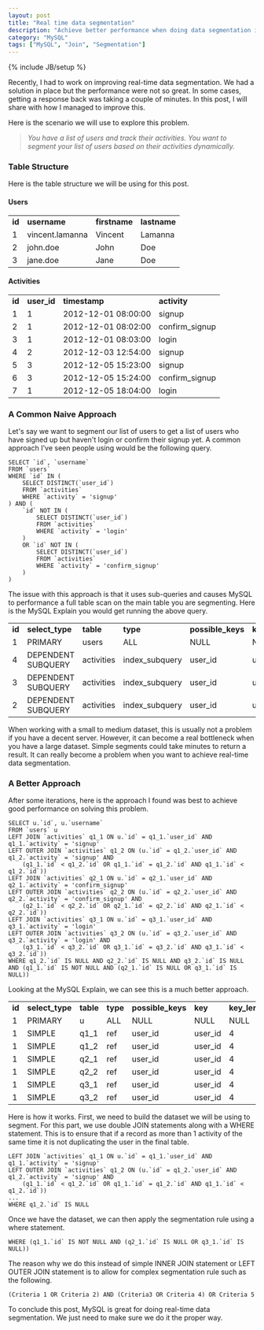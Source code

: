 ```yaml
---
layout: post
title: "Real time data segmentation"
description: "Achieve better performance when doing data segmentation in MySQL."
category: "MySQL"
tags: ["MySQL", "Join", "Segmentation"]
---
```

{% include JB/setup %}

Recently, I had to work on improving real-time data segmentation. We had a solution in
place but the performance were not so great. In some cases, getting a response back was
taking a couple of minutes. In this post, I will share with how I managed to improve this.

Here is the scenario we will use to explore this problem.

> *You have a list of users and track their activities. You want to segment your list of users based on their activities dynamically.*


### Table Structure

Here is the table structure we will be using for this post.

#### Users
<table class="table table-bordered">
	<tr>
		<td><strong>id</strong></td>
		<td><strong>username</strong></td>
		<td><strong>firstname</strong></td>
		<td><strong>lastname</strong></td>
	</tr>
	<tr>
		<td>1</td>
		<td>vincent.lamanna</td>
		<td>Vincent</td>
		<td>Lamanna</td>
	</tr>
	<tr>
		<td>2</td>
		<td>john.doe</td>
		<td>John</td>
		<td>Doe</td>
	</tr>
	<tr>
		<td>3</td>
		<td>jane.doe</td>
		<td>Jane</td>
		<td>Doe</td>
	</tr>
</table>

#### Activities
<table class="table table-bordered">
	<tr>
		<td><strong>id</strong></td>
		<td><strong>user_id</strong></td>
		<td><strong>timestamp</strong></td>
		<td><strong>activity</strong></td>
	</tr>
	<tr>
		<td>1</td>
		<td>1</td>
		<td>2012-12-01 08:00:00</td>
		<td>signup</td>
	</tr>
	<tr>
		<td>2</td>
		<td>1</td>
		<td>2012-12-01 08:02:00</td>
		<td>confirm_signup</td>
	</tr>
	<tr>
		<td>3</td>
		<td>1</td>
		<td>2012-12-01 08:03:00</td>
		<td>login</td>
	</tr>
	<tr>
		<td>4</td>
		<td>2</td>
		<td>2012-12-03 12:54:00</td>
		<td>signup</td>
	</tr>
	<tr>
		<td>5</td>
		<td>3</td>
		<td>2012-12-05 15:23:00</td>
		<td>signup</td>
	</tr>
	<tr>
		<td>6</td>
		<td>3</td>
		<td>2012-12-05 15:24:00</td>
		<td>confirm_signup</td>
	</tr>
	<tr>
		<td>7</td>
		<td>1</td>
		<td>2012-12-05 18:04:00</td>
		<td>login</td>
	</tr>
</table>


### A Common Naive Approach

Let's say we want to segment our list of users to get a list of users who have signed up
but haven't login or confirm their signup yet. A common approach I've seen people using
would be the following query.

	SELECT `id`, `username`
	FROM `users`
	WHERE `id` IN (
		SELECT DISTINCT(`user_id`)
		FROM `activities`
		WHERE `activity` = 'signup'
	) AND (
		`id` NOT IN (
			SELECT DISTINCT(`user_id`)
			FROM `activities`
			WHERE `activity` = 'login'
		)
		OR `id` NOT IN (
			SELECT DISTINCT(`user_id`)
			FROM `activities`
			WHERE `activity` = 'confirm_signup'
		)
	)

The issue with this approach is that it uses sub-queries and causes MySQL to performance
a full table scan on the main table you are segmenting. Here is the MySQL Explain you
would get running the above query.

<table class="table table-bordered">
	<tr>
		<td><strong>id</strong></td>
		<td><strong>select_type</strong></td>
		<td><strong>table</strong></td>
		<td><strong>type</strong></td>
		<td><strong>possible_keys</strong></td>
		<td><strong>key</strong></td>
		<td><strong>key_len</strong></td>
		<td><strong>ref</strong></td>
		<td><strong>rows</strong></td>
	</tr>
	<tr>
		<td>1</td>
		<td>PRIMARY</td>
		<td>users</td>
		<td>ALL</td>
		<td>NULL</td>
		<td>NULL</td>
		<td>NULL</td>
		<td>NULL</td>
		<td>3</td>
	</tr>
	<tr>
		<td>4</td>
		<td>DEPENDENT SUBQUERY</td>
		<td>activities</td>
		<td>index_subquery</td>
		<td>user_id</td>
		<td>user_id</td>
		<td>4</td>
		<td>func</td>
		<td>1</td>
	</tr>
	<tr>
		<td>3</td>
		<td>DEPENDENT SUBQUERY</td>
		<td>activities</td>
		<td>index_subquery</td>
		<td>user_id</td>
		<td>user_id</td>
		<td>4</td>
		<td>func</td>
		<td>1</td>
	</tr>
	<tr>
		<td>2</td>
		<td>DEPENDENT SUBQUERY</td>
		<td>activities</td>
		<td>index_subquery</td>
		<td>user_id</td>
		<td>user_id</td>
		<td>4</td>
		<td>func</td>
		<td>1</td>
	</tr>
</table>

When working with a small to medium dataset, this is usually not a problem if you have a
decent server. However, it can become a real bottleneck when you have a large dataset.
Simple segments could take minutes to return a result. It can really become a problem
when you want to achieve real-time data segmentation.


### A Better Approach

After some iterations, here is the approach I found was best to achieve good performance
on solving this problem.

	SELECT u.`id`, u.`username`
	FROM `users` u
	LEFT JOIN `activities` q1_1 ON u.`id` = q1_1.`user_id` AND q1_1.`activity` = 'signup'
	LEFT OUTER JOIN `activities` q1_2 ON (u.`id` = q1_2.`user_id` AND q1_2.`activity` = 'signup' AND
		(q1_1.`id` < q1_2.`id` OR q1_1.`id` = q1_2.`id` AND q1_1.`id` < q1_2.`id`))
	LEFT JOIN `activities` q2_1 ON u.`id` = q2_1.`user_id` AND q2_1.`activity` = 'confirm_signup'
	LEFT OUTER JOIN `activities` q2_2 ON (u.`id` = q2_2.`user_id` AND q2_2.`activity` = 'confirm_signup' AND
		(q2_1.`id` < q2_2.`id` OR q2_1.`id` = q2_2.`id` AND q2_1.`id` < q2_2.`id`))
	LEFT JOIN `activities` q3_1 ON u.`id` = q3_1.`user_id` AND q3_1.`activity` = 'login'
	LEFT OUTER JOIN `activities` q3_2 ON (u.`id` = q3_2.`user_id` AND q3_2.`activity` = 'login' AND
		(q3_1.`id` < q3_2.`id` OR q3_1.`id` = q3_2.`id` AND q3_1.`id` < q3_2.`id`))
	WHERE q1_2.`id` IS NULL AND q2_2.`id` IS NULL AND q3_2.`id` IS NULL
	AND (q1_1.`id` IS NOT NULL AND (q2_1.`id` IS NULL OR q3_1.`id` IS NULL))
	
Looking at the MySQL Explain, we can see this is a much better approach.

<table class="table table-bordered">
	<tr>
		<td><strong>id</strong></td>
		<td><strong>select_type</strong></td>
		<td><strong>table</strong></td>
		<td><strong>type</strong></td>
		<td><strong>possible_keys</strong></td>
		<td><strong>key</strong></td>
		<td><strong>key_len</strong></td>
		<td><strong>ref</strong></td>
		<td><strong>rows</strong></td>
	</tr>
	<tr>
		<td>1</td>
		<td>PRIMARY</td>
		<td>u</td>
		<td>ALL</td>
		<td>NULL</td>
		<td>NULL</td>
		<td>NULL</td>
		<td>NULL</td>
		<td>3</td>
	</tr>
	<tr>
		<td>1</td>
		<td>SIMPLE</td>
		<td>q1_1</td>
		<td>ref</td>
		<td>user_id</td>
		<td>user_id</td>
		<td>4</td>
		<td>application.u.id</td>
		<td>1</td>
	</tr>
	<tr>
		<td>1</td>
		<td>SIMPLE</td>
		<td>q1_2</td>
		<td>ref</td>
		<td>user_id</td>
		<td>user_id</td>
		<td>4</td>
		<td>application.q1_1.user_id</td>
		<td>1</td>
	</tr>
	<tr>
		<td>1</td>
		<td>SIMPLE</td>
		<td>q2_1</td>
		<td>ref</td>
		<td>user_id</td>
		<td>user_id</td>
		<td>4</td>
		<td>application.q1_1.user_id</td>
		<td>1</td>
	</tr>
	<tr>
		<td>1</td>
		<td>SIMPLE</td>
		<td>q2_2</td>
		<td>ref</td>
		<td>user_id</td>
		<td>user_id</td>
		<td>4</td>
		<td>application.q1_1.user_id</td>
		<td>1</td>
	</tr>
	<tr>
		<td>1</td>
		<td>SIMPLE</td>
		<td>q3_1</td>
		<td>ref</td>
		<td>user_id</td>
		<td>user_id</td>
		<td>4</td>
		<td>application.q1_1.user_id</td>
		<td>1</td>
	</tr>
	<tr>
		<td>1</td>
		<td>SIMPLE</td>
		<td>q3_2</td>
		<td>ref</td>
		<td>user_id</td>
		<td>user_id</td>
		<td>4</td>
		<td>application.q1_1.user_id</td>
		<td>1</td>
	</tr>
</table>

Here is how it works. First, we need to build the dataset we will be using to segment.
For this part, we use double JOIN statements along with a WHERE statement. This is to
ensure that if a record as more than 1 activity of the same time it is not duplicating
the user in the final table.

	LEFT JOIN `activities` q1_1 ON u.`id` = q1_1.`user_id` AND q1_1.`activity` = 'signup'
	LEFT OUTER JOIN `activities` q1_2 ON (u.`id` = q1_2.`user_id` AND q1_2.`activity` = 'signup' AND
		(q1_1.`id` < q1_2.`id` OR q1_1.`id` = q1_2.`id` AND q1_1.`id` < q1_2.`id`))
	...
	WHERE q1_2.`id` IS NULL

Once we have the dataset, we can then apply the segmentation rule using a where statement.

	WHERE (q1_1.`id` IS NOT NULL AND (q2_1.`id` IS NULL OR q3_1.`id` IS NULL))
		
The reason why we do this instead of simple INNER JOIN statement or LEFT OUTER JOIN
statement is to allow for complex segmentation rule such as the following.

	(Criteria 1 OR Criteria 2) AND (Criteria3 OR Criteria 4) OR Criteria 5
	
	
To conclude this post, MySQL is great for doing real-time data segmentation. We just need
to make sure we do it the proper way.